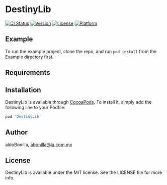# DestinyLib

[![CI Status](https://img.shields.io/travis/aldoBonilla/DestinyLib.svg?style=flat)](https://travis-ci.org/aldoBonilla/DestinyLib)
[![Version](https://img.shields.io/cocoapods/v/DestinyLib.svg?style=flat)](https://cocoapods.org/pods/DestinyLib)
[![License](https://img.shields.io/cocoapods/l/DestinyLib.svg?style=flat)](https://cocoapods.org/pods/DestinyLib)
[![Platform](https://img.shields.io/cocoapods/p/DestinyLib.svg?style=flat)](https://cocoapods.org/pods/DestinyLib)

## Example

To run the example project, clone the repo, and run `pod install` from the Example directory first.

## Requirements

## Installation

DestinyLib is available through [CocoaPods](https://cocoapods.org). To install
it, simply add the following line to your Podfile:

```ruby
pod 'DestinyLib'
```

## Author

aldoBonilla, abonilla@ia.com.mx

## License

DestinyLib is available under the MIT license. See the LICENSE file for more info.
